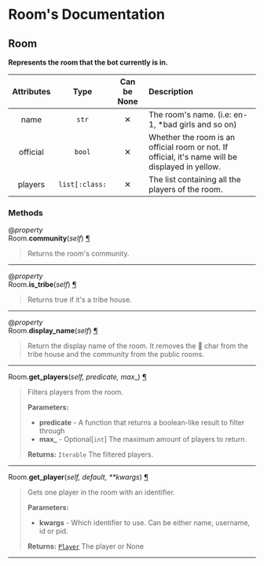 # Room's Documentation

## Room
**Represents the room that the bot currently is in.**

| Attributes | Type | Can be None | Description |
| :-: | :-: | :-: | :-- |
| name | `str` | ✕ |  The room's name. (i.e: en-1, *bad girls and so on) |
| official | `bool` | ✕ |  Whether the room is an official room or not. If official, it's name will be displayed in yellow. |
| players | `list[:class:` | ✕ |  The list containing all the players of the room. |


### Methods
@*property*<br>
Room.**community**(_self_) <a id="Room.community" href="#Room.community">¶</a>
>
>Returns the room's community.
---

@*property*<br>
Room.**is\_tribe**(_self_) <a id="Room.is_tribe" href="#Room.is_tribe">¶</a>
>
>Returns true if it's a tribe house.
---

@*property*<br>
Room.**display\_name**(_self_) <a id="Room.display_name" href="#Room.display_name">¶</a>
>
>Return the display name of the room.
>It removes the  char from the tribe house and the community from the public rooms.
---

Room.**get\_players**(_self, predicate, max__) <a id="Room.get_players" href="#Room.get_players">¶</a>
>
>Filters players from the room.
>
>__Parameters:__
> * **predicate** - A function that returns a boolean-like result to filter through
> * **max_** - Optional[`int`] The maximum amount of players to return.
>
>__Returns:__ `Iterable` The filtered players.

---

Room.**get\_player**(_self, default, \*\*kwargs_) <a id="Room.get_player" href="#Room.get_player">¶</a>
>
>Gets one player in the room with an identifier.
>
>__Parameters:__
> * **kwargs** - Which identifier to use. Can be either name, username, id or pid.
>
>__Returns:__ [`Player`](Player.md) The player or None

---

